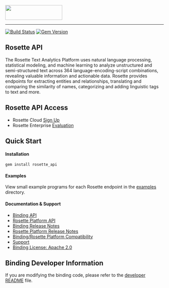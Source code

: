 <a href="https://www.rosette.com"><img src="https://s3.amazonaws.com/styleguide.basistech.com/logos/rosette-logo.png" width="181" height="47" /></a>

---

[![Build Status](https://travis-ci.org/rosette-api/ruby.svg?branch=develop)](https://travis-ci.org/rosette-api/ruby) [![Gem Version](https://badge.fury.io/rb/rosette_api.svg)](https://badge.fury.io/rb/rosette_api)

## Rosette API
The Rosette Text Analytics Platform uses natural language processing, statistical modeling, and machine learning to
analyze unstructured and semi-structured text across 364 language-encoding-script combinations, revealing valuable
information and actionable data. Rosette provides endpoints for extracting entities and relationships, translating and
comparing the similarity of names, categorizing and adding linguistic tags to text and more.

## Rosette API Access
- Rosette Cloud [Sign Up](https://developer.rosette.com/signup)
- Rosette Enterprise [Evaluation](https://www.rosette.com/product-eval/)

## Quick Start

#### Installation

`gem install rosette_api`

#### Examples
View small example programs for each Rosette endpoint
in the [examples](https://github.com/rosette-api/ruby/tree/develop/examples) directory.

#### Documentation & Support
- [Binding API](https://rosette-api.github.io/ruby/)
- [Rosette Platform API](https://developer.rosette.com/features-and-functions)
- [Binding Release Notes](https://github.com/rosette-api/ruby/wiki/Release-Notes)
- [Rosette Platform Release Notes](https://support.rosette.com/hc/en-us/articles/360018354971-Release-Notes)
- [Binding/Rosette Platform Compatibility](https://developer.rosette.com/features-and-functions?ruby#)
- [Support](https://support.rosette.com)
- [Binding License: Apache 2.0](https://github.com/rosette-api/ruby/blob/develop/LICENSE)

## Binding Developer Information
If you are modifying the binding code, please refer to the [developer README](https://github.com/rosette-api/ruby/tree/develop/DEVELOPER.md) file.

